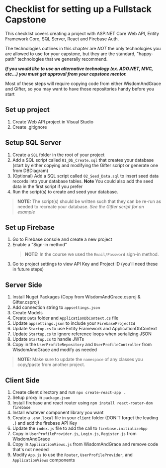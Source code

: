 # Checklist for setting up a Fullstack Capstone

This checklist covers creating a project with ASP<span>.</span>NET Core Web API, Entity Framework Core, SQL Server, React and Firebase Auth.

The technologies outlines in this chapter are _NOT_ the only technologies you are allowed to use for your capstone, but they are the standard, "happy-path" technologies that we generally recommend.

_**If you would like to use an alternative technology (ex. ADO<span>.</span>NET, MVC, etc...) you must get approval from your capstone mentor.**_

Most of these steps will require copying code from either WisdomAndGrace and Gifter, so you may want to have those repositories handy before you start

## Set up project

1. Create Web API project in Visual Studio
1. Create .gitignore

## Setup SQL Server
1. Create a `SQL` folder in the root of your project
1. Add a SQL script called `01_Db_Create.sql` that creates your database (start by either copying and modifying the Gifter script or generate one from DBDiagram)
1. (Optional) Add a SQL script called  `02_Seed_Data.sql` to insert seed data records into your database tables. **Note** You could also add the seed data in the first script if you prefer
1. Run the script(s) to create and seed your database.

> **NOTE:** The script(s) should be written such that they can be re-run as needed to recreate your database. _See the Gifter script for an example_


## Set up Firebase

1. Go to Firebase console and create a new project
1. Enable a "Sign-in method"
    > **NOTE:** In the course we used the `Email/Password` sign-in method.
1. Go to project settings to view API Key and Project ID (you'll need these in future steps)

## Server Side

1. Install Nuget Packages (Copy from WisdomAndGrace.csproj & Gifter.csproj)
1. Add connection string to `appsettings.json`
1. Create Models
1. Create `Data` folder and `ApplicationDbContext.cs` file
1. Update `appsettings.json` to include your `FirebaseProjectId`
1. Update `Startup.cs` to use Entity Framework and ApplicationDbContext
1. Update `Startup.cs` to ignore reference loops when serializing JSON
1. Update `Startup.cs` to handle JWTs
1. Copy in the `UserProfileRepository` and `UserProfileController` from WisdomAndGrace and modify as needed

> **NOTE:** Make sure to update the `namespace` of any classes you copy/paste from another project.

## Client Side

1. Create client directory and run `npx create-react-app .`
1. Setup proxy in `package.json`
1. Install firebase and react router using `npm install react-router-dom firebase`
1. Install whatever component library you want
1. Create a `.env.local` file in your `client` folder (DON'T forget the leading `.`) and add the firebase API Key
1. Update the `index.js` file to add the call to `firebase.initializeApp`
1. Copy in `UserProfileProvider.js`, `Login.js`, `Register.js` from WisdomAndGrace
1. Copy in `ApplicationViews.js` from WisdomAndGrace and remove code that's not needed
1. Modify `App.js` to use the `Router`, `UserProfileProvider`, and `ApplicationViews` components